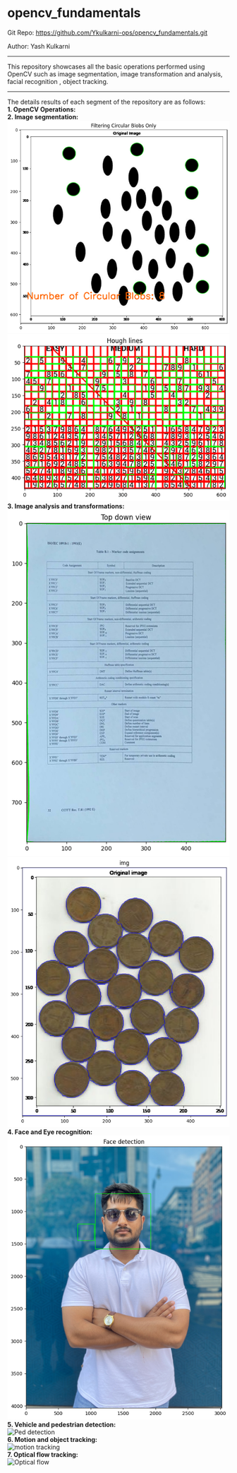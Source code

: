 # opencv_fundamentals



Git Repo: https://github.com/Ykulkarni-ops/opencv_fundamentals.git

Author: Yash Kulkarni

-------------
This repository showcases all the basic operations performed using OpenCV such as image segmentation, image transformation and analysis, facial recognition , object tracking.


-------------
The details results of each segment of the repository are as follows:<br/> 
    **1. OpenCV Operations:**<br/> 
    **2. Image segmentation:**<br/> 
        ![Blob output](https://github.com/Ykulkarni-ops/opencv_fundamentals/blob/main/images/outputs/blob_output.jpg)<br/>
        ![Hough lines](https://github.com/Ykulkarni-ops/opencv_fundamentals/blob/main/images/outputs/hough_lines.jpg)<br/>
    **3. Image analysis and transformations:**<br/>
        ![top_down view](https://github.com/Ykulkarni-ops/opencv_fundamentals/blob/main/images/outputs/top_down.jpg)<br/>
        ![water shed algo](https://github.com/Ykulkarni-ops/opencv_fundamentals/blob/main/images/outputs/water_shed.jpg)<br/>
    **4. Face and Eye recognition:**<br/> 
        ![face detection](https://github.com/Ykulkarni-ops/opencv_fundamentals/blob/main/images/outputs/face_detection.jpg)<br/>
    **5. Vehicle and pedestrian detection:**<br/>
        ![Ped detection](https://github.com/Ykulkarni-ops/opencv_fundamentals/blob/main/images/outputs/vehicle%20detection.gif)<br/>
    **6. Motion and object tracking:**<br/> 
        ![motion tracking](https://github.com/Ykulkarni-ops/opencv_fundamentals/blob/main/images/outputs/motion%20tracking.gif)<br/>
    **7. Optical flow tracking:**<br/>
        ![Optical flow](https://github.com/Ykulkarni-ops/opencv_fundamentals/blob/main/images/outputs/optical%20flow.gif)<br/>
    
    
    
